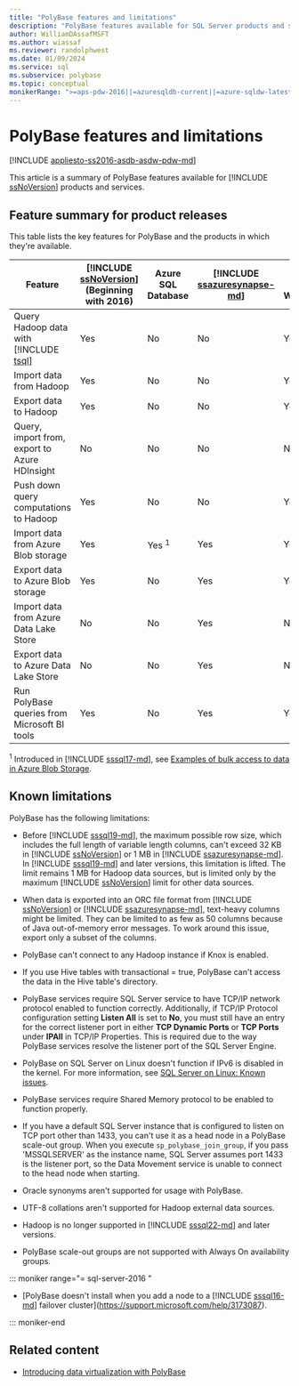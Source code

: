 ```yaml
---
title: "PolyBase features and limitations"
description: "PolyBase features available for SQL Server products and services, including a list of T-SQL operators supported for pushdown and known limitations."
author: WilliamDAssafMSFT
ms.author: wiassaf
ms.reviewer: randolphwest
ms.date: 01/09/2024
ms.service: sql
ms.subservice: polybase
ms.topic: conceptual
monikerRange: ">=aps-pdw-2016||=azuresqldb-current||=azure-sqldw-latest||>=sql-server-2016||>=sql-server-linux-2017||=azuresqldb-mi-current"
---
```

# PolyBase features and limitations

[!INCLUDE [appliesto-ss2016-asdb-asdw-pdw-md](../../includes/appliesto-ss2016-asdb-asdw-pdw-md.md)]

This article is a summary of PolyBase features available for [!INCLUDE [ssNoVersion](../../includes/ssnoversion-md.md)] products and services.

## Feature summary for product releases

This table lists the key features for PolyBase and the products in which they're available.

| **Feature** | **[!INCLUDE [ssNoVersion](../../includes/ssnoversion-md.md)]** (Beginning with 2016) | **Azure SQL Database** | **[!INCLUDE [ssazuresynapse-md](../../includes/ssazuresynapse-md.md)]** | **Parallel Data Warehouse** |
| --- | --- | --- | --- | --- |
| Query Hadoop data with [!INCLUDE [tsql](../../includes/tsql-md.md)] | Yes | No | No | Yes |
| Import data from Hadoop | Yes | No | No | Yes |
| Export data to Hadoop | Yes | No | No | Yes |
|Query, import from, export to Azure HDInsight |No|No|No|No
| Push down query computations to Hadoop | Yes | No | No | Yes |
| Import data from Azure Blob storage | Yes | Yes <sup>1</sup> | Yes | Yes |
| Export data to Azure Blob storage | Yes | No | Yes | Yes |
| Import data from Azure Data Lake Store | No | No | Yes | No |
| Export data to Azure Data Lake Store | No | No | Yes | No |
| Run PolyBase queries from Microsoft BI tools | Yes | No | Yes | Yes |

<sup>1</sup> Introduced in [!INCLUDE [sssql17-md](../../includes/sssql17-md.md)], see [Examples of bulk access to data in Azure Blob Storage](../import-export/examples-of-bulk-access-to-data-in-azure-blob-storage.md).

## Known limitations

PolyBase has the following limitations:

- Before [!INCLUDE [sssql19-md](../../includes/sssql19-md.md)], the maximum possible row size, which includes the full length of variable length columns, can't exceed 32 KB in [!INCLUDE [ssNoVersion](../../includes/ssnoversion-md.md)] or 1 MB in [!INCLUDE [ssazuresynapse-md](../../includes/ssazuresynapse-md.md)]. In [!INCLUDE [sssql19-md](../../includes/sssql19-md.md)] and later versions, this limitation is lifted. The limit remains 1 MB for Hadoop data sources, but is limited only by the maximum [!INCLUDE [ssNoVersion](../../includes/ssnoversion-md.md)] limit for other data sources.

- When data is exported into an ORC file format from [!INCLUDE [ssNoVersion](../../includes/ssnoversion-md.md)] or [!INCLUDE [ssazuresynapse-md](../../includes/ssazuresynapse-md.md)], text-heavy columns might be limited. They can be limited to as few as 50 columns because of Java out-of-memory error messages. To work around this issue, export only a subset of the columns.

- PolyBase can't connect to any Hadoop instance if Knox is enabled.

- If you use Hive tables with transactional = true, PolyBase can't access the data in the Hive table's directory.

- PolyBase services require SQL Server service to have TCP/IP network protocol enabled to function correctly. Additionally, if TCP/IP Protocol configuration setting **Listen All** is set to **No**, you must still have an entry for the correct listener port in either **TCP Dynamic Ports** or **TCP Ports** under **IPAll** in TCP/IP Properties. This is required due to the way PolyBase services resolve the listener port of the SQL Server Engine.

- PolyBase on SQL Server on Linux doesn't function if IPv6 is disabled in the kernel. For more information, see [SQL Server on Linux: Known issues](../../linux/sql-server-linux-known-issues.md#network).

- PolyBase services require Shared Memory protocol to be enabled to function properly.

- If you have a default SQL Server instance that is configured to listen on TCP port other than 1433, you can't use it as a head node in a PolyBase scale-out group. When you execute `sp_polybase_join_group`, if you pass 'MSSQLSERVER' as the instance name, SQL Server assumes port 1433 is the listener port, so the Data Movement service is unable to connect to the head node when starting.

- Oracle synonyms aren't supported for usage with PolyBase.

- UTF-8 collations aren't supported for Hadoop external data sources.

- Hadoop is no longer supported in [!INCLUDE [sssql22-md](../../includes/sssql22-md.md)] and later versions.

- PolyBase scale-out groups are not supported with Always On availability groups.

<!--SQL Server 2016-->
::: moniker range="= sql-server-2016 "

- [PolyBase doesn't install when you add a node to a [!INCLUDE [sssql16-md](../../includes/sssql16-md.md)] failover cluster](https://support.microsoft.com/help/3173087).

::: moniker-end

## Related content

- [Introducing data virtualization with PolyBase](polybase-guide.md)
